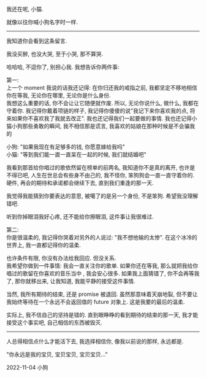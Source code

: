 我还在呢, 小猫.

就像以往你喊小狗名字时一样.

--- 

我知道你会看到这条留言. 

我没买醉, 也没大哭, 至于小哭, 那不算哭.   

哈哈哈, 不逗你了, 别担心我. 我想告诉你两件事:    

第一:   
上一个 moment 我说的话我还记得: 在你归还我的戒指之前, 我都坚定不移地相信你在等我, 无论你在哪里, 无论你是什么身份.    
我想这么重要的话, 你不会让让它随便就作废. 所以, 无论你说什么, 做什么, 我都在守着你. 我记得你戴着项链的样子, 我记得你傻傻的说"我记下来你喜欢我的点, 将来如果你不喜欢我了我就去改正". 我也还记得我们一起要做的事情. 我也还记得小猫小狗那些勇敢的瞬间, 我不相信那是谎言, 我喜欢的姑娘在那种时候是不会骗我的   

小狗: "如果我现在有足够多的钱, 你愿意嫁给我吗"   
小猫: "等到我们能一直一直呆在一起的时候, 我们就结婚吧"   

我看到那首给你唱过的歌依然留在榜单的前两名, 我知道你不是真的离开, 也许是不得已吧, 人生在世总会有些身不由己的, 我不怪你, 笨狗狗会一直一直守着你的. 硬件, 再会的期待和承诺都会继续下去, 直到我们重逢的那一天.   

我觉得我能猜到你要表达的意思, 被噶了的是另一个身份, 不是笨狗. 希望我没理解错吧.    

听到你掉眼泪我好心疼, 还不能给你擦眼泪, 这件事让我很难过.   

第二:   
你是很温柔的, 我记得你哭着对另外的人说过: "我不想他输的太惨". 在这个冰冷的世界上, 我一直都记得你的温柔.  <!-- 也一直都想要你的温柔 --> 

也许条件有限, 你没有办法给我回应. 但没关系.   
我希望你做到一件事情:
我会一直关注你的歌单.  如果你还在等我, 那么就把我给你唱过的歌留在你喜欢的音乐当中 <!-- 我想要最靠前的位置! -->, 我会安心很多. 如果我上面猜错了, 你不会再等我了, 那你就移出来, 让我知道, 我能平静的接受这件事情.

当然, 我所有期待的结束, 还是 promise 被退回. 虽然那意味着天崩地裂, 但不要让我始终等待在一个永远不会返回值的 future 对象上. 这是我要的最后的温柔.

实际上, 我不信自己的坚持是错的. 直到眼睁睁的看到期待的结束的那一天,  我才能接受这个事实吧, 自己相信的东西被毁灭.

----  
人总得相信点什么才能活下去, 我选择相信你, 像我以前说的那样, 永远都是. 

"你永远是我的宝贝, 宝贝宝贝, 宝贝宝贝..."

2022-11-04 
小狗


